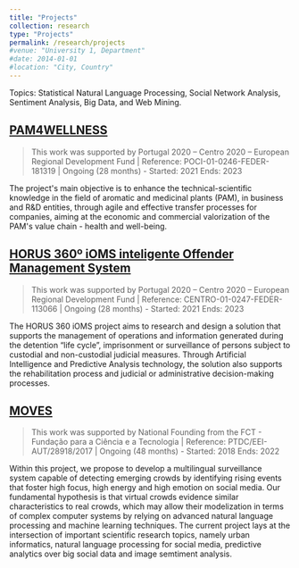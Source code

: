 ```yaml
---
title: "Projects"
collection: research
type: "Projects"
permalink: /research/projects
#venue: "University 1, Department"
#date: 2014-01-01
#location: "City, Country"
---
```


Topics: Statistical Natural Language Processing, Social Network Analysis, Sentiment Analysis, Big Data, and Web Mining.

## [PAM4WELLNESS](https://pam4wellness.ubi.pt/)
> This work was supported by Portugal 2020 – Centro 2020 – European Regional Development Fund | Reference: POCI-01-0246-FEDER-181319 | Ongoing (28 months) - Started: 2021 Ends: 2023

The project's main objective is to enhance the technical-scientific knowledge in the field of aromatic and medicinal plants (PAM), in business and R&D entities, through agile and effective transfer processes for companies, aiming at the economic and commercial valorization of the PAM's value chain - health and well-being.

## [HORUS 360º iOMS inteligente Offender Management System](http://www.ubi.pt/Ficheiros/Entidades/91474/Horus360_Ficha%20de%20projeto.pdf)
>This work was supported by Portugal 2020 – Centro 2020 – European Regional Development Fund | Reference: CENTRO-01-0247-FEDER-113066 | Ongoing (28 months) - Started: 2021 Ends: 2023

The HORUS 360 iOMS project aims to research and design a solution that supports the management of operations and information generated during the detention “life cycle”, imprisonment or surveillance of persons subject to custodial and non-custodial judicial measures. Through Artificial Intelligence and Predictive Analysis technology, the solution also supports the rehabilitation process and judicial or administrative decision-making processes.

## [MOVES](http://moves.di.ubi.pt/)
> This work was supported by National Founding from the FCT - Fundação para a Ciência e a Tecnologia | Reference: PTDC/EEI-AUT/28918/2017 | Ongoing (48 months) - Started: 2018 Ends: 2022

Within this project, we propose to develop a multilingual surveillance system capable of detecting emerging crowds by identifying rising events that foster high focus, high energy and high emotion on social media. Our fundamental hypothesis is that virtual crowds evidence similar characteristics to real crowds, which may allow their modelization in terms of complex computer systems by relying on advanced natural language processing and machine learning techniques. The current project lays at the intersection of important scientific research topics, namely urban informatics, natural language processing for social media, predictive analytics over big social data and image semtiment analysis.
